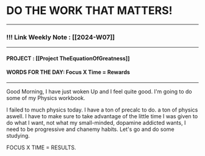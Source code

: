 
# DO THE WORK THAT MATTERS!

--- 
### !!! Link Weekly Note : [[2024-W07]]
---
#### PROJECT : [[Project TheEquationOfGreatness]]
#### WORDS FOR THE DAY: Focus X Time = Rewards
---

Good Morning, I have just woken Up and I feel quite good. I'm going to do some of my Physics workbook. 

I failed to much physics today. I have a ton of precalc to do. a ton of physics aswell. I have to make sure to take advantage of the little time I was given to do what I want, not what my small-minded, dopamine addicted wants, I need to be progressive and chanemy habits. Let's go and do some studying.

FOCUS X TIME = RESULTS. 








